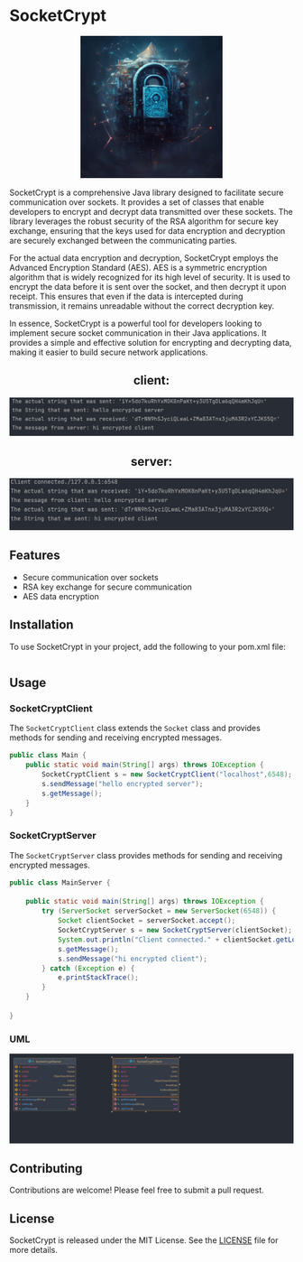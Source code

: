 # SocketCrypt

<div align="center">
<img src="shots/socket.jpg" width="50%">
</div>

SocketCrypt is a comprehensive Java library designed to facilitate secure communication over sockets. It provides a set of classes that enable developers to encrypt and decrypt data transmitted over these sockets. The library leverages the robust security of the RSA algorithm for secure key exchange, ensuring that the keys used for data encryption and decryption are securely exchanged between the communicating parties.

For the actual data encryption and decryption, SocketCrypt employs the Advanced Encryption Standard (AES). AES is a symmetric encryption algorithm that is widely recognized for its high level of security. It is used to encrypt the data before it is sent over the socket, and then decrypt it upon receipt. This ensures that even if the data is intercepted during transmission, it remains unreadable without the correct decryption key.

In essence, SocketCrypt is a powerful tool for developers looking to implement secure socket communication in their Java applications. It provides a simple and effective solution for encrypting and decrypting data, making it easier to build secure network applications.


<div align="center">
<h2>client:</h2>
<img src="shots/client.png">

<h2>server:</h2>
<img src="shots/server.png">
</div>

## Features
- Secure communication over sockets
- RSA key exchange for secure communication
- AES data encryption
## Installation
To use SocketCrypt in your project, add the following to your pom.xml file:
```

```
## Usage
### SocketCryptClient
The `SocketCryptClient` class extends the `Socket` class and provides methods for sending and receiving encrypted messages.

```java
public class Main {
    public static void main(String[] args) throws IOException {
        SocketCryptClient s = new SocketCryptClient("localhost",6548);
        s.sendMessage("hello encrypted server");
        s.getMessage();
    }
}
```
### SocketCryptServer
The `SocketCryptServer` class provides methods for sending and receiving encrypted messages.
```java
public class MainServer {

    public static void main(String[] args) throws IOException {
        try (ServerSocket serverSocket = new ServerSocket(6548)) {
            Socket clientSocket = serverSocket.accept();
            SocketCryptServer s = new SocketCryptServer(clientSocket);
            System.out.println("Client connected." + clientSocket.getLocalSocketAddress());
            s.getMessage();
            s.sendMessage("hi encrypted client");
        } catch (Exception e) {
            e.printStackTrace();
        }
    }

}
```
### UML
![](shots/UML.png)
## Contributing
Contributions are welcome! Please feel free to submit a pull request.

## License
SocketCrypt is released under the MIT License. See the [LICENSE](license) file for more details.